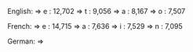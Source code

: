 English:
  => e : 12,702
  => t : 9,056
  => a : 8,167
  => o : 7,507

French:
  => e : 14,715
  => a : 7,636
  => i : 7,529
  => n : 7,095

German:
  =>